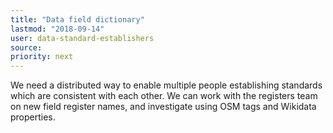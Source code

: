 ```yaml
---
title: "Data field dictionary"
lastmod: "2018-09-14"
user: data-standard-establishers
source:
priority: next
---
```


We need a distributed way to enable multiple people establishing standards which are consistent with each other. We can work with the registers team on new field register names, and investigate using OSM tags and Wikidata properties.